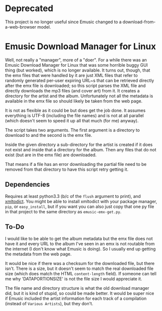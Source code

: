 Deprecated
==========

This project is no longer useful since Emusic changed to a
download-from-a-web-browser model.


Emusic Download Manager for Linux
=================================

Well, not really a "manager", more of a "doer".  For a while there was an
Emusic Download Manager for Linux that was some horrible buggy GUI thing (but
worked), which is no longer available.  It turns out, though, that the emx
files that were handled by it are just XML files that refer to randomly
generated per-user expiring URL~s that can be retrieved directly after the emx
file is downloaded; so this script parses the XML file and directly downloads
the mp3 files (and cover art) from it.  It creates a directory for the artist
and the album.  Unfortunately not all the metadata is available in the emx file
so should likely be taken from the web page.

It is not as flexible as it could be but does get the job done.  It assumes
everything is UTF-8 (including the file names) and is not at all parallel
(which doesn't seem to speed it up all that much (for me) anyway).

The script takes two arguments.  The first argument is a directory to download
to and the second is the emx file.

Inside the given directory a sub-directory for the artist is created if it does
not exist and inside that a directory for the album.  Then any files that do
not exist (but are in the emx file) are downloaded.

That means if a file has an error downloading the partial file need to be
removed from that directory to have this script retry getting it.


Dependencies
------------

Requires at least python3.3 (b/c of the `flush` argument to print), and
[xmltodict](https://github.com/martinblech/xmltodict).  You might be able to
install xmltodict with your package manager, `pip`, or `easy_install`, but if
you want you can also just copy that one py file in that project to the same
directory as `emusic-emx-get.py`.


To-Do
-----

I would like to be able to get the album metadata but the emx file does not
have it and every URL to the album I've seen in an emx is not routable from the
internet (I don't know what Emusic is doing).  So I usually end up getting the
metadata from the web page.

It would be nice if there was a checksum for the downloaded file, but there
isn't.  There is a size, but it doesn't seem to match the real downloaded file
size (which does match the HTML `content-length` field).  If someone can tell
me why 'DATAPORTIONSIZE' is not the file size I would appreciate it.

The file name and directory structure is what the old download manager did, but
it is kind of stupid, so could be made better.  It would be super nice if
Emusic included the artist information for each track of a compilation (instead
of `Various Artists`), but they don't.
